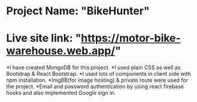  # Project Name: "BikeHunter"

# Live site link: "https://motor-bike-warehouse.web.app/"

*I have created MongoDB  for this project.
*I used plain CSS as well as Bootstrap & React Bootstrap.
*I used lots of components in client side with npm installation.
*ImgBB(for image hosting) & private route were used for the project.
*Email and password authentication by using react firebase hooks and also implemented Google sign in.



